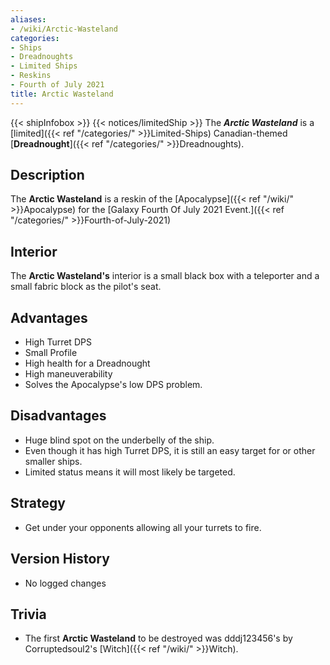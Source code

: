 ```yaml
---
aliases:
- /wiki/Arctic-Wasteland
categories:
- Ships
- Dreadnoughts
- Limited Ships
- Reskins
- Fourth of July 2021
title: Arctic Wasteland
---
```


{{< shipInfobox >}} {{< notices/limitedShip >}} The **_Arctic Wasteland_** is a [limited]({{< ref "/categories/" >}}Limited-Ships) Canadian-themed [**Dreadnought**]({{< ref "/categories/" >}}Dreadnoughts). 

## Description

The **Arctic Wasteland** is a reskin of the [Apocalypse]({{< ref "/wiki/" >}}Apocalypse) for the [Galaxy Fourth Of July 2021 Event.]({{< ref "/categories/" >}}Fourth-of-July-2021)

## Interior

The **Arctic Wasteland's** interior is a small black box with a teleporter and a small fabric block as the pilot's seat.

## Advantages

- High Turret DPS
- Small Profile
- High health for a Dreadnought
- High maneuverability
- Solves the Apocalypse's low DPS problem.

## Disadvantages

- Huge blind spot on the underbelly of the ship.
- Even though it has high Turret DPS, it is still an easy target for or other smaller ships.
- Limited status means it will most likely be targeted.

## Strategy

- Get under your opponents allowing all your turrets to fire.

## Version History 

- No logged changes

## Trivia

- The first **Arctic Wasteland** to be destroyed was dddj123456's by Corruptedsoul2's [Witch]({{< ref "/wiki/" >}}Witch).